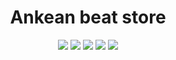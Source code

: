 <h1 align="center">Ankean beat store</h1>
<p align="center">
  
<img src="https://img.shields.io/npm/dy/Amovet">

<img src="https://img.shields.io/badge/made%20by-silentlad-blue.svg" >

<img src="https://img.shields.io/badge/react-18.2.0-green.svg">

<img src="https://badges.frapsoft.com/os/v1/open-source.svg?v=103" >

<img src="https://img.shields.io/github/stars/Amovet/AnkeanBeatWebsite.svg?style=flat">

</p>
